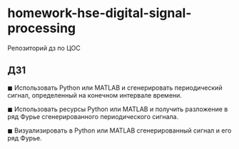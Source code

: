 # homework-hse-digital-signal-processing
Репозиторий дз по ЦОС
## ДЗ1
◼ Использовать Python или MATLAB и сгенерировать
периодический сигнал, определенный на конечном
интервале времени. 

◼ Использовать ресурсы Python или MATLAB и получить
разложение в ряд Фурье сгенерированного
периодического сигнала.

◼ Визуализировать в Python или MATLAB
сгенерированный сигнал и его ряд Фурье. 
